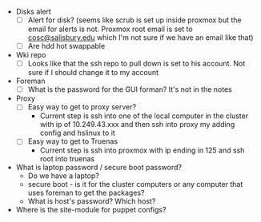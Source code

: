 - Disks alert
	- [ ] Alert for disk? (seems like scrub is set up inside proxmox but the email for alerts is not. Proxmox root email is set to cosc@salisbury.edu which I'm not sure if we have an email like that)
	- [ ] Are hdd hot swappable
- Wki repo
	- [ ] Looks like that the ssh repo to pull down is set to his account. Not sure if I should change it to my account
- Foreman
	- [ ] What is the password for the GUI forman? It's not in the notes
- Proxy
	- [ ] Easy way to get to proxy server?
		- Current step is ssh into one of the local computer in the cluster with ip of 10.249.43.xxx and then ssh into proxy my adding config and hslinux to it
	- [ ] Easy way to get to Truenas
		- Current step is ssh into proxmox with ip ending in 125 and ssh root into truenas
- What is laptop password / secure boot password?
	- Do we have a laptop?
	- secure boot - is it for the cluster computers or any computer that uses foreman to get the packages?
	- What is host's password? Which host?
- Where is the site-module for puppet configs?